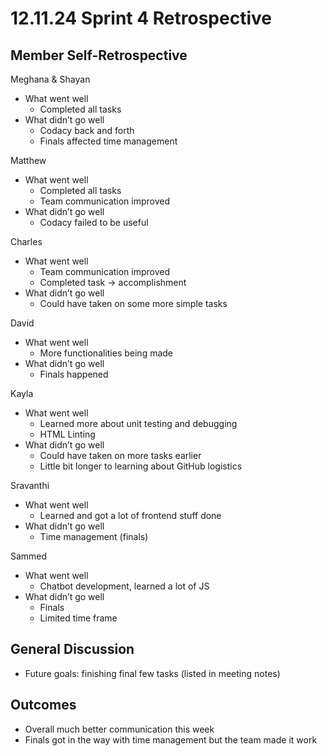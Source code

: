 # 12.11.24 Sprint 4 Retrospective

## Member Self-Retrospective
Meghana & Shayan
- What went well
  - Completed all tasks
- What didn’t go well
  - Codacy back and forth
  - Finals affected time management

Matthew
- What went well
  - Completed all tasks
  - Team communication improved
- What didn’t go well
  - Codacy failed to be useful

Charles
- What went well
  - Team communication improved
  - Completed task → accomplishment 
- What didn’t go well
  - Could have taken on some more simple tasks

David
- What went well
  - More functionalities being made 
- What didn’t go well
  - Finals happened

Kayla
- What went well
  - Learned more about unit testing and debugging
  - HTML Linting 
- What didn’t go well
  - Could have taken on more tasks earlier
  - Little bit longer to learning about GitHub logistics

Sravanthi
- What went well
  - Learned and got a lot of frontend stuff done 
- What didn’t go well
  - Time management (finals)

Sammed
- What went well
  - Chatbot development, learned a lot of JS
- What didn’t go well
  - Finals
  - Limited time frame

## General Discussion
- Future goals: finishing final few tasks (listed in meeting notes)

## Outcomes
- Overall much better communication this week
- Finals got in the way with time management but the team made it work

